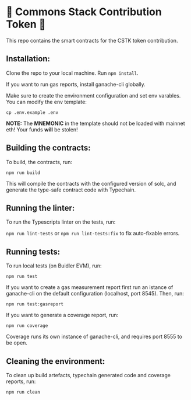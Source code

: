 # :seedling: Commons Stack Contribution Token :seedling:

This repo contains the smart contracts for the CSTK token contribution.

## Installation:

Clone the repo to your local machine. Run `npm install`.

If you want to run gas reports, install ganache-cli globally.

Make sure to create the environment configuration and set env varables.
You can modify the env template:

`cp .env.example .env`

**NOTE:** The **MNEMONIC** in the template should not be loaded with mainnet eth! Your funds **will** be stolen!

## Building the contracts:

To build, the contracts, run:

`npm run build`

This will compile the contracts with the configured version of solc, and generate the type-safe contract code with Typechain.

## Running the linter:

To run the Typescripts linter on the tests, run:

`npm run lint-tests` or `npm run lint-tests:fix` to fix auto-fixable errors.

## Running tests:

To run local tests (on Buidler EVM), run:

`npm run test`

If you want to create a gas measurement report first run an istance of ganache-cli on the default configuration (localhost, port 8545). Then, run:

`npm run test:gasreport`

If you want to generate a coverage report, run:

`npm run coverage`

Coverage runs its own instance of ganache-cli, and requires port 8555 to be open.

## Cleaning the environment:

To clean up build artefacts, typechain generated code and coverage reports, run:

`npm run clean`
